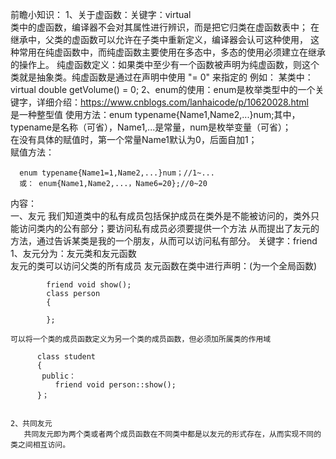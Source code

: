 前瞻小知识：
1、关于虚函数：关键字：virtual  
  类中的虚函数，编译器不会对其属性进行辨识，而是把它归类在虚函数表中；
  在继承中，父类的虚函数可以允许在子类中重新定义，编译器会认可这种使用，
  这种常用在纯虚函数中，而纯虚函数主要使用在多态中，多态的使用必须建立在继承的操作上。
  纯虚函数定义：如果类中至少有一个函数被声明为纯虚函数，则这个类就是抽象类。纯虚函数是通过在声明中使用 "= 0" 来指定的
  例如：
  某类中： virtual double getVolume() = 0;
2、enum的使用：enum是枚举类型中的一个关键字，详细介绍：https://www.cnblogs.com/lanhaicode/p/10620028.html  
   是一种整型值
   使用方法：enum typename{Name1,Name2,...}num;其中，typename是名称（可省），Name1,...是常量，num是枚举变量（可省）；  
   在没有具体的赋值时，第一个常量Name1默认为0，后面自加1；  
   赋值方法：  
   
      enum typename{Name1=1,Name2,...}num；//1~...
      或： enum{Name1,Name2,...，Name6=20};//0~20
      
 内容：  
 一、友元
   我们知道类中的私有成员包括保护成员在类外是不能被访问的，类外只能访问类内的公有部分；要访问私有成员必须要提供一个方法
   从而提出了友元的方法，通过告诉某类是我的一个朋友，从而可以访问私有部分。
   关键字：friend  
   1、友元分为：友元类和友元函数  
            友元的类可以访问父类的所有成员
            友元函数在类中进行声明：(为一个全局函数)
            
            friend void show();
            class person 
            {
            
            };
            
    可以将一个类的成员函数定义为另一个类的成员函数，但必须加所属类的作用域  
    
          class student
          {
           public：
              friend void person::show();
          }；  
  
  
    2、共同友元  
       共同友元即为两个类或者两个成员函数在不同类中都是以友元的形式存在，从而实现不同的类之间相互访问。







